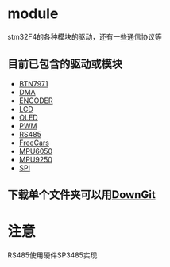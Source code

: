 ﻿# module
stm32F4的各种模块的驱动，还有一些通信协议等

## 目前已包含的驱动或模块
- [BTN7971](https://github.com/while0l1/stm32f4_modules/tree/master/%E6%A8%A1%E5%9D%97/BTN7971)
- [DMA](https://github.com/while0l1/stm32f4_modules/tree/master/%E6%A8%A1%E5%9D%97/DMA)
- [ENCODER](https://github.com/while0l1/stm32f4_modules/tree/master/%E6%A8%A1%E5%9D%97/ENCODER)
- [LCD](https://github.com/while0l1/stm32f4_modules/tree/master/%E6%A8%A1%E5%9D%97/LCD)
- [OLED](https://github.com/while0l1/stm32f4_modules/tree/master/%E6%A8%A1%E5%9D%97/OLED)
- [PWM](https://github.com/while0l1/stm32f4_modules/tree/master/%E6%A8%A1%E5%9D%97/PWM)
- [RS485](https://github.com/while0l1/stm32f4_modules/tree/master/%E6%A8%A1%E5%9D%97/RS485)
- [FreeCars](https://github.com/while0l1/stm32f4_modules/tree/master/%E6%A8%A1%E5%9D%97/freecars)
- [MPU6050](https://github.com/while0l1/stm32f4_modules/tree/master/%E6%A8%A1%E5%9D%97/mpu6050)
- [MPU9250](https://github.com/while0l1/stm32f4_modules/tree/master/%E6%A8%A1%E5%9D%97/mpu9250)
- [SPI](https://github.com/while0l1/stm32f4_modules/tree/master/%E6%A8%A1%E5%9D%97SPI)

## 下载单个文件夹可以用[DownGit](http://downgit.zhoudaxiaa.com/#/home)

# 注意
RS485使用硬件SP3485实现